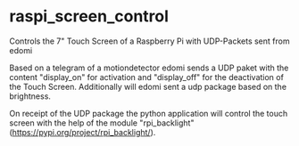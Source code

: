 # raspi_screen_control
Controls the 7" Touch Screen of a Raspberry Pi with UDP-Packets sent from edomi

Based on a telegram of a motiondetector edomi sends a UDP paket with the content "display_on" for activation and "display_off" for the deactivation of the Touch Screen.
Additionally will edomi sent a udp package based on the brightness.

On receipt of the UDP package the python application will control the touch screen with the help of the module "rpi_backlight" (https://pypi.org/project/rpi_backlight/).
